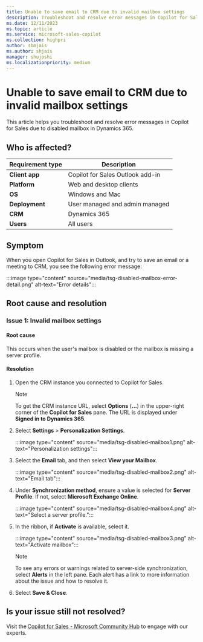 ```yaml
---
title: Unable to save email to CRM due to invalid mailbox settings
description: Troubleshoot and resolve error messages in Copilot for Sales due to invalid mailbox settings in Dynamics 365.
ms.date: 12/11/2023
ms.topic: article
ms.service: microsoft-sales-copilot
ms.collection: highpri
author: sbmjais
ms.author: shjais
manager: shujoshi
ms.localizationpriority: medium
---
```


# Unable to save email to CRM due to invalid mailbox settings

This article helps you troubleshoot and resolve error messages in Copilot for Sales due to disabled mailbox in Dynamics 365.

## Who is affected?

| Requirement type |Description  |
|---------|---------|
|**Client app**     |  Copilot for Sales Outlook add-in        |
|**Platform**     | Web and desktop clients         |
|**OS**     | Windows and Mac         |
|**Deployment**     | User managed and admin managed       |
|**CRM**     | Dynamics 365        |
|**Users**     | All users   |

## Symptom

When you open Copilot for Sales in Outlook, and try to save an email or a meeting to CRM, you see the following error message:

:::image type="content" source="media/tsg-disabled-mailbox-error-detail.png" alt-text="Error details":::

## Root cause and resolution

### Issue 1: Invalid mailbox settings

#### Root cause

This occurs when the user's mailbox is disabled or the mailbox is missing a server profile.

#### Resolution

1. Open the CRM instance you connected to Copilot for Sales.

    > [!NOTE]
    > To get the CRM instance URL, select **Options** (**…**) in the upper-right corner of the **Copilot for Sales** pane. The URL is displayed under **Signed in to Dynamics 365**.

2. Select **Settings** > **Personalization Settings**.

    :::image type="content" source="media/tsg-disabled-mailbox1.png" alt-text="Personalization settings":::

3. Select the **Email** tab, and then select **View your Mailbox**.

    :::image type="content" source="media/tsg-disabled-mailbox2.png" alt-text="Email tab":::

4. Under **Synchronization method**, ensure a value is selected for **Server Profile**. If not, select **Microsoft Exchange Online**.

    :::image type="content" source="media/tsg-disabled-mailbox4.png" alt-text="Select a server profile.":::

5. In the ribbon, if **Activate** is available, select it.

    :::image type="content" source="media/tsg-disabled-mailbox3.png" alt-text="Activate mailbox":::

    > [!NOTE]
    > To see any errors or warnings related to server-side synchronization, select **Alerts** in the left pane. Each alert has a link to more information about the issue and how to resolve it.

6. Select **Save & Close**.

## Is your issue still not resolved?

Visit the [Copilot for Sales - Microsoft Community Hub](https://techcommunity.microsoft.com/t5/viva-sales/bd-p/VivaSales) to engage with our experts.
